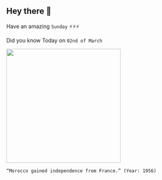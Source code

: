 ## Hey there 👋
Have an amazing `Sunday` ⚡⚡⚡

Did you know Today on `02nd of March`
 
 [<img src="https://upload.wikimedia.org/wikipedia/commons/thumb/f/f7/Morocco_1918.JPG/1280px-Morocco_1918.JPG" width="300" />](https://www.cvce.eu/en/education/unit-content/-/unit/dd10d6bf-e14d-40b5-9ee6-37f978c87a01/2796f581-3e5a-4dff-9fbe-fd3d48966b38) 
 ```
“Morocco gained independence from France.” (Year: 1956)
```
